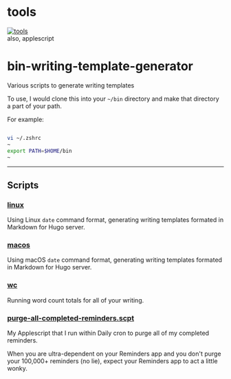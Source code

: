 # tools

[![tools](https://skillicons.dev/icons?i=bash,applescript)](https://theologic.us/contact-me/)  
also, applescript

# bin-writing-template-generator

Various scripts to generate writing templates

To use, I would clone this into your `~/bin` directory and make that directory a part of your path.

For example:

```bash

vi ~/.zshrc
~
export PATH=$HOME/bin
~
```

____

## Scripts

### [linux](linux)

Using Linux `date` command format, generating writing templates formated in Markdown for Hugo server.

### [macos](macos)

Using macOS `date` command format, generating writing templates formated in Markdown for Hugo server.

### [wc](wc)

Running word count totals for all of your writing.

### [purge-all-completed-reminders.scpt](purge-all-completed-reminders.scpt)

My Applescript that I run within Daily cron to purge all of my completed reminders. 

When you are ultra-dependent on your Reminders app and you don't purge your 100,000+ reminders (no lie), expect your Reminders app to act a little wonky.
